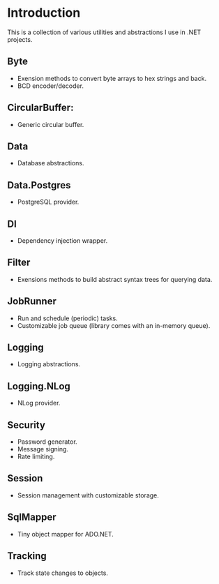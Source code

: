 # Introduction

This is a collection of various utilities and abstractions I use in .NET projects.

## Byte

* Exension methods to convert byte arrays to hex strings and back. 
* BCD encoder/decoder.

## CircularBuffer:

* Generic circular buffer.

## Data
* Database abstractions.

## Data.Postgres
* PostgreSQL provider.

## DI
* Dependency injection wrapper.

## Filter
* Exensions methods to build abstract syntax trees for querying data.

## JobRunner
* Run and schedule (periodic) tasks.
* Customizable job queue (library comes with an in-memory queue).

## Logging
* Logging abstractions.

## Logging.NLog
* NLog provider.

## Security
* Password generator.
* Message signing.
* Rate limiting.

## Session
* Session management with customizable storage.

## SqlMapper
* Tiny object mapper for ADO.NET.

## Tracking
* Track state changes to objects.
